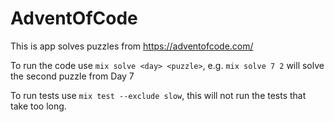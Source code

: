# AdventOfCode

This is app solves puzzles from https://adventofcode.com/

To run the code use `mix solve <day> <puzzle>`, e.g. `mix solve 7 2` will solve the second puzzle from Day 7

To run tests use `mix test --exclude slow`, this will not run the tests that take too long.
